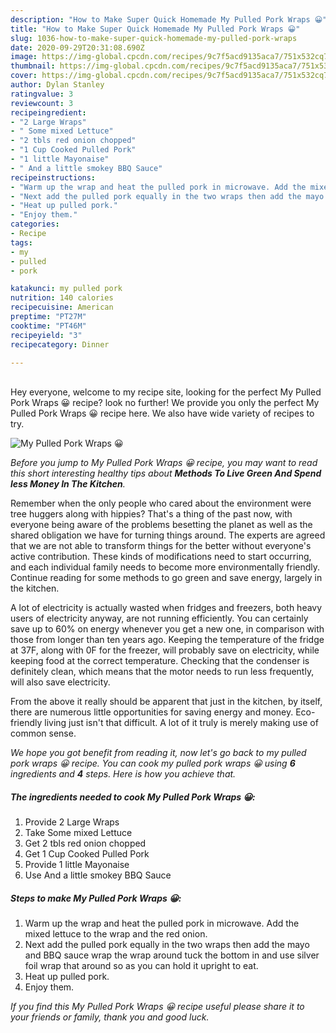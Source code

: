 ```yaml
---
description: "How to Make Super Quick Homemade My Pulled Pork Wraps 😀"
title: "How to Make Super Quick Homemade My Pulled Pork Wraps 😀"
slug: 1036-how-to-make-super-quick-homemade-my-pulled-pork-wraps
date: 2020-09-29T20:31:08.690Z
image: https://img-global.cpcdn.com/recipes/9c7f5acd9135aca7/751x532cq70/my-pulled-pork-wraps-😀-recipe-main-photo.jpg
thumbnail: https://img-global.cpcdn.com/recipes/9c7f5acd9135aca7/751x532cq70/my-pulled-pork-wraps-😀-recipe-main-photo.jpg
cover: https://img-global.cpcdn.com/recipes/9c7f5acd9135aca7/751x532cq70/my-pulled-pork-wraps-😀-recipe-main-photo.jpg
author: Dylan Stanley
ratingvalue: 3
reviewcount: 3
recipeingredient:
- "2 Large Wraps"
- " Some mixed Lettuce"
- "2 tbls red onion chopped"
- "1 Cup Cooked Pulled Pork"
- "1 little Mayonaise"
- " And a little smokey BBQ Sauce"
recipeinstructions:
- "Warm up the wrap and heat the pulled pork in microwave. Add the mixed lettuce to the wrap and the red onion."
- "Next add the pulled pork equally in the two wraps then add the mayo and BBQ sauce wrap the wrap around tuck the bottom in and use silver foil wrap that around so as you can hold it upright to eat."
- "Heat up pulled pork."
- "Enjoy them."
categories:
- Recipe
tags:
- my
- pulled
- pork

katakunci: my pulled pork 
nutrition: 140 calories
recipecuisine: American
preptime: "PT27M"
cooktime: "PT46M"
recipeyield: "3"
recipecategory: Dinner

---
```

<br>
Hey everyone, welcome to my recipe site, looking for the perfect My Pulled Pork Wraps 😀 recipe? look no further! We provide you only the perfect My Pulled Pork Wraps 😀 recipe here. We also have wide variety of recipes to try.
<br>


![My Pulled Pork Wraps 😀](https://img-global.cpcdn.com/recipes/9c7f5acd9135aca7/751x532cq70/my-pulled-pork-wraps-😀-recipe-main-photo.jpg)

<i>Before you jump to My Pulled Pork Wraps 😀 recipe, you may want to read this short interesting healthy tips about 
<strong>Methods To Live Green And Spend less Money In The Kitchen</strong>.</i>
</br>

Remember when the only people who cared about the environment were tree huggers along with hippies? That's a thing of the past now, with everyone being aware of the problems besetting the planet as well as the shared obligation we have for turning things around. The experts are agreed that we are not able to transform things for the better without everyone's active contribution. These kinds of modifications need to start occurring, and each individual family needs to become more environmentally friendly. Continue reading for some methods to go green and save energy, largely in the kitchen.

A lot of electricity is actually wasted when fridges and freezers, both heavy users of electricity anyway, are not running efficiently. You can certainly save up to 60% on energy whenever you get a new one, in comparison with those from longer than ten years ago. Keeping the temperature of the fridge at 37F, along with 0F for the freezer, will probably save on electricity, while keeping food at the correct temperature. Checking that the condenser is definitely clean, which means that the motor needs to run less frequently, will also save electricity.

From the above it really should be apparent that just in the kitchen, by itself, there are numerous little opportunities for saving energy and money. Eco-friendly living just isn't that difficult. A lot of it truly is merely making use of common sense.


<i>We hope you got benefit from reading it, now let's go back to my pulled pork wraps 😀 recipe. You can cook my pulled pork wraps 😀 using <strong>6</strong> ingredients and <strong>4</strong> steps. Here is how you achieve that.
</i>

##### The ingredients needed to cook My Pulled Pork Wraps 😀:

1. Provide 2 Large Wraps
1. Take  Some mixed Lettuce
1. Get 2 tbls red onion chopped
1. Get 1 Cup Cooked Pulled Pork
1. Provide 1 little Mayonaise
1. Use  And a little smokey BBQ Sauce


##### Steps to make My Pulled Pork Wraps 😀:

1. Warm up the wrap and heat the pulled pork in microwave. Add the mixed lettuce to the wrap and the red onion.
1. Next add the pulled pork equally in the two wraps then add the mayo and BBQ sauce wrap the wrap around tuck the bottom in and use silver foil wrap that around so as you can hold it upright to eat.
1. Heat up pulled pork.
1. Enjoy them.


<i>If you find this My Pulled Pork Wraps 😀 recipe useful please share it to your friends or family, thank you and good luck.</i>

